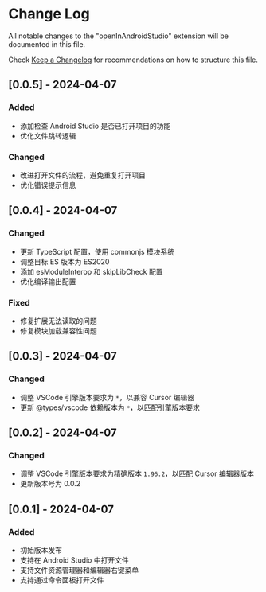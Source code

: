 # Change Log

All notable changes to the "openInAndroidStudio" extension will be documented in this file.

Check [Keep a Changelog](http://keepachangelog.com/) for recommendations on how to structure this file.

## [0.0.5] - 2024-04-07

### Added
- 添加检查 Android Studio 是否已打开项目的功能
- 优化文件跳转逻辑

### Changed
- 改进打开文件的流程，避免重复打开项目
- 优化错误提示信息

## [0.0.4] - 2024-04-07

### Changed
- 更新 TypeScript 配置，使用 commonjs 模块系统
- 调整目标 ES 版本为 ES2020
- 添加 esModuleInterop 和 skipLibCheck 配置
- 优化编译输出配置

### Fixed
- 修复扩展无法读取的问题
- 修复模块加载兼容性问题

## [0.0.3] - 2024-04-07

### Changed
- 调整 VSCode 引擎版本要求为 `*`，以兼容 Cursor 编辑器
- 更新 @types/vscode 依赖版本为 `*`，以匹配引擎版本要求

## [0.0.2] - 2024-04-07

### Changed
- 调整 VSCode 引擎版本要求为精确版本 `1.96.2`，以匹配 Cursor 编辑器版本
- 更新版本号为 0.0.2

## [0.0.1] - 2024-04-07

### Added
- 初始版本发布
- 支持在 Android Studio 中打开文件
- 支持文件资源管理器和编辑器右键菜单
- 支持通过命令面板打开文件